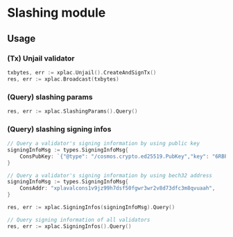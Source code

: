 # Slashing module
## Usage
### (Tx) Unjail validator
```go
txbytes, err := xplac.Unjail().CreateAndSignTx()
res, err := xplac.Broadcast(txbytes)
```

### (Query) slashing params
```go
res, err := xplac.SlashingParams().Query()
```

### (Query) slashing signing infos
```go
// Query a validator's signing information by using public key
signingInfoMsg := types.SigningInfoMsg{
    ConsPubKey: `{"@type": "/cosmos.crypto.ed25519.PubKey","key": "6RBPm24ckoWhRt8mArcSCnEKvt0FMGvcaMwchfZ3ue8="}`,
}

// Query a validator's signing information by using bech32 address
signingInfoMsg := types.SigningInfoMsg{
    ConsAddr: "xplavalcons1v9jz99h7dsf50fgwr3wr2v8d73dfc3m8qvuaah",
}

res, err := xplac.SigningInfos(signingInfoMsg).Query()

// Query signing information of all validators
res, err := xplac.SigningInfos().Query()
```
